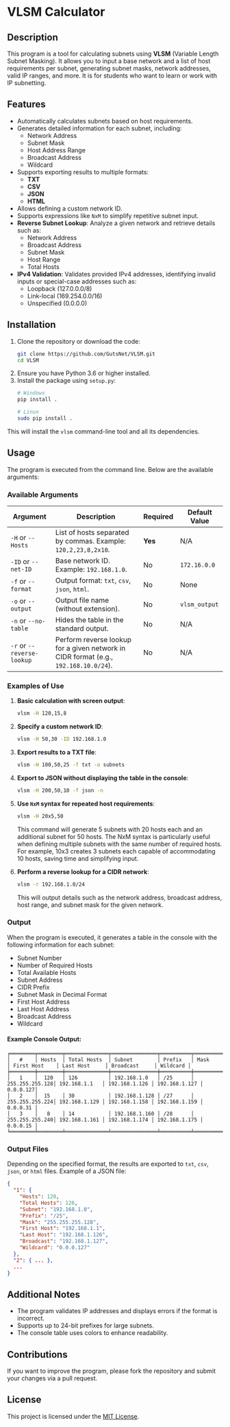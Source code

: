 # VLSM Calculator

## Description

This program is a tool for calculating subnets using **VLSM** (Variable Length Subnet Masking). It allows you to input a base network and a list of host requirements per subnet, generating subnet masks, network addresses, valid IP ranges, and more. It is for students who want to learn or work with IP subnetting.

## Features

- Automatically calculates subnets based on host requirements.
- Generates detailed information for each subnet, including:
  - Network Address
  - Subnet Mask
  - Host Address Range
  - Broadcast Address
  - Wildcard
- Supports exporting results to multiple formats:
  - **TXT**
  - **CSV**
  - **JSON**
  - **HTML**
- Allows defining a custom network ID.
- Supports expressions like `NxM` to simplify repetitive subnet input.
- **Reverse Subnet Lookup**: Analyze a given network and retrieve details such as:
  - Network Address
  - Broadcast Address
  - Subnet Mask
  - Host Range
  - Total Hosts
- **IPv4 Validation**: Validates provided IPv4 addresses, identifying invalid inputs or special-case addresses such as:
  - Loopback (127.0.0.0/8)
  - Link-local (169.254.0.0/16)
  - Unspecified (0.0.0.0)

## Installation

1. Clone the repository or download the code:
   ```bash
   git clone https://github.com/GutsNet/VLSM.git
   cd VLSM
   ```
2. Ensure you have Python 3.6 or higher installed.
3. Install the package using `setup.py`:
   ```bash
   # Windows
   pip install .

   # Linux
   sudo pip install .
   ```

This will install the `vlsm` command-line tool and all its dependencies.

## Usage

The program is executed from the command line. Below are the available arguments:

### Available Arguments

| Argument             | Description                                                                                 | Required   | Default Value             |
|-----------------------|---------------------------------------------------------------------------------------------|------------|---------------------------|
| `-H` or `--Hosts`    | List of hosts separated by commas. Example: `120,2,23,8,2x10`.                              | **Yes**    | N/A                       |
| `-ID` or `--net-ID`  | Base network ID. Example: `192.168.1.0`.                                                   | No         | `172.16.0.0`              |
| `-f` or `--format`   | Output format: `txt`, `csv`, `json`, `html`.                                               | No         | None                      |
| `-o` or `--output`   | Output file name (without extension).                                                      | No         | `vlsm_output`             |
| `-n` or `--no-table` | Hides the table in the standard output.                                                    | No         | N/A                       |
| `-r` or `--reverse-lookup` | Perform reverse lookup for a given network in CIDR format (e.g., `192.168.10.0/24`). | No         | N/A                       |

### Examples of Use

1. **Basic calculation with screen output**:
   ```bash
   vlsm -H 120,15,8
   ```

2. **Specify a custom network ID**:
   ```bash
   vlsm -H 50,30 -ID 192.168.1.0
   ```

3. **Export results to a TXT file**:
   ```bash
   vlsm -H 100,50,25 -f txt -o subnets
   ```

4. **Export to JSON without displaying the table in the console**:
   ```bash
   vlsm -H 200,50,10 -f json -n
   ```

5. **Use `NxM` syntax for repeated host requirements**:
   ```bash
   vlsm -H 20x5,50
   ```
   This command will generate 5 subnets with 20 hosts each and an additional subnet for 50 hosts. The NxM syntax is particularly useful when defining multiple subnets with the same number of required hosts. For example, 10x3 creates 3 subnets each capable of accommodating 10 hosts, saving time and simplifying input.

6. **Perform a reverse lookup for a CIDR network**:
   ```bash
   vlsm -r 192.168.1.0/24
   ```
   This will output details such as the network address, broadcast address, host range, and subnet mask for the given network.

### Output

When the program is executed, it generates a table in the console with the following information for each subnet:

- Subnet Number
- Number of Required Hosts
- Total Available Hosts
- Subnet Address
- CIDR Prefix
- Subnet Mask in Decimal Format
- First Host Address
- Last Host Address
- Broadcast Address
- Wildcard

#### Example Console Output:

```
╒════════╤════════╤══════════════╤═══════════════╤══════════╤═══════════════╤═══════════════╤═══════════════╤═══════════════╤══════════╕
│   #    │ Hosts  │ Total Hosts  │ Subnet        │ Prefix   │ Mask          │ First Host    │ Last Host     │ Broadcast     │ Wildcard │
╞════════╪════════╪══════════════╪═══════════════╪══════════╪═══════════════╪═══════════════╪═══════════════╪═══════════════╪══════════╡
│   1    │  120   │ 126          │ 192.168.1.0   │ /25      │ 255.255.255.128│ 192.168.1.1   │ 192.168.1.126 │ 192.168.1.127 │ 0.0.0.127│
│   2    │  15    │ 30           │ 192.168.1.128 │ /27      │ 255.255.255.224│ 192.168.1.129 │ 192.168.1.158 │ 192.168.1.159 │ 0.0.0.31 │
│   3    │   8    │ 14           │ 192.168.1.160 │ /28      │ 255.255.255.240│ 192.168.1.161 │ 192.168.1.174 │ 192.168.1.175 │ 0.0.0.15 │
╘════════╧════════╧══════════════╧═══════════════╧══════════╧═══════════════╧═══════════════╧═══════════════╧═══════════════╧══════════╛
```

### Output Files

Depending on the specified format, the results are exported to `txt`, `csv`, `json`, or `html` files. Example of a JSON file:

```json
{
  "1": {
    "Hosts": 120,
    "Total Hosts": 126,
    "Subnet": "192.168.1.0",
    "Prefix": "/25",
    "Mask": "255.255.255.128",
    "First Host": "192.168.1.1",
    "Last Host": "192.168.1.126",
    "Broadcast": "192.168.1.127",
    "Wildcard": "0.0.0.127"
  },
  "2": { ... },
  ...
}
```

## Additional Notes

- The program validates IP addresses and displays errors if the format is incorrect.
- Supports up to 24-bit prefixes for large subnets.
- The console table uses colors to enhance readability.

## Contributions

If you want to improve the program, please fork the repository and submit your changes via a pull request.

## License

This project is licensed under the [MIT License](LICENSE).